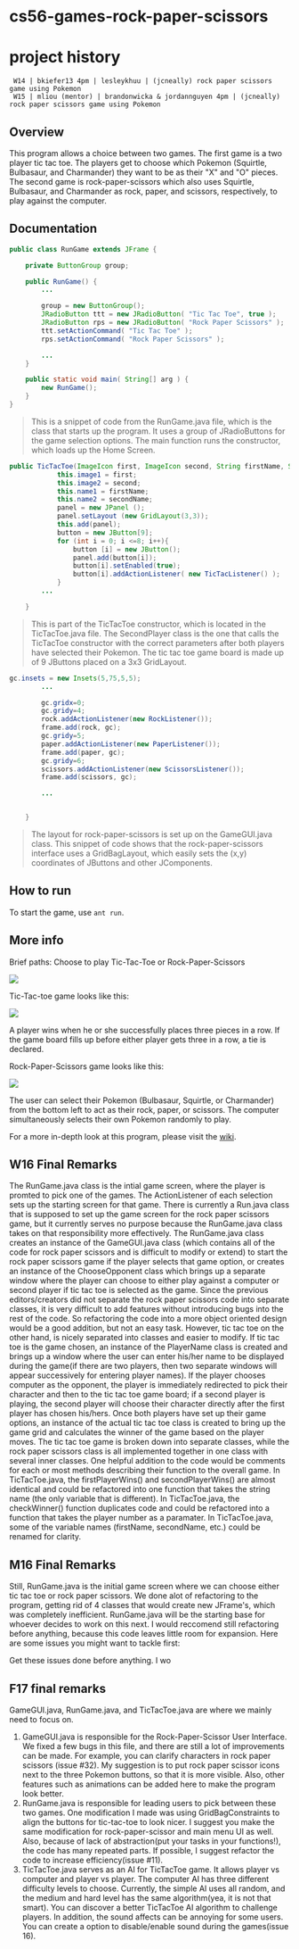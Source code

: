 cs56-games-rock-paper-scissors
==============================

project history
===============
```
 W14 | bkiefer13 4pm | lesleykhuu | (jcneally) rock paper scissors game using Pokemon
 W15 | mliou (mentor) | brandonwicka & jordannguyen 4pm | (jcneally) rock paper scissors game using Pokemon
```

## Overview

This program allows a choice between two games. The first game is a two player tic tac toe. The players get to choose which Pokemon (Squirtle, Bulbasaur, and Charmander) they want to be as their "X" and "O" pieces. The second game is rock-paper-scissors which also uses Squirtle, Bulbasaur, and Charmander as rock, paper, and scissors, respectively, to play against the computer.

## Documentation

```java
public class RunGame extends JFrame {

    private ButtonGroup group;

    public RunGame() {
        ...

        group = new ButtonGroup();
        JRadioButton ttt = new JRadioButton( "Tic Tac Toe", true );
        JRadioButton rps = new JRadioButton( "Rock Paper Scissors" );
        ttt.setActionCommand( "Tic Tac Toe" );
        rps.setActionCommand( "Rock Paper Scissors" );

        ...
    }

    public static void main( String[] arg ) {
        new RunGame();
    }
}

```
>This is a snippet of code from the RunGame.java file, which is the class that starts up the program. It uses a group of JRadioButtons for the game selection options. The main function runs the constructor, which loads up the Home Screen.

```java
public TicTacToe(ImageIcon first, ImageIcon second, String firstName, String secondName){
            this.image1 = first;
            this.image2 = second;
            this.name1 = firstName;
            this.name2 = secondName;
            panel = new JPanel ();
            panel.setLayout (new GridLayout(3,3));
            this.add(panel);
            button = new JButton[9];
            for (int i = 0; i <=8; i++){
				button [i] = new JButton();
				panel.add(button[i]);
				button[i].setEnabled(true);
				button[i].addActionListener( new TicTacListener() );
			}
	    ...

	}
```
>This is part of the TicTacToe constructor, which is located in the TicTacToe.java file. The SecondPlayer class is the one that calls the TicTacToe constructor with the correct parameters after both players have selected their Pokemon. The tic tac toe game board is made up of 9 JButtons placed on a 3x3 GridLayout.

```java
gc.insets = new Insets(5,75,5,5);
        ...

        gc.gridx=0;
        gc.gridy=4;
        rock.addActionListener(new RockListener());
        frame.add(rock, gc);
        gc.gridy=5;
        paper.addActionListener(new PaperListener());
        frame.add(paper, gc);
        gc.gridy=6;
        scissors.addActionListener(new ScissorsListener());
        frame.add(scissors, gc);

        ...  


    }
```
>The layout for rock-paper-scissors is set up on the GameGUI.java class. This snippet of code shows that the rock-paper-scissors interface uses a GridBagLayout, which easily sets the (x,y) coordinates of JButtons and other JComponents.


## How to run
To start the game, use `ant run`.

## More info
Brief paths:
Choose to play Tic-Tac-Toe or Rock-Paper-Scissors

![](http://i.imgur.com/OhkItzG.png)

Tic-Tac-toe game looks like this:

![](https://i.imgur.com/ua0yaZL.png)

A player wins when he or she successfully places three pieces in a row. If the game board fills up before either player gets three in a row, a tie is declared. 

Rock-Paper-Scissors game looks like this:

![](https://i.imgur.com/by5GarX.png)

The user can select their Pokemon (Bulbasaur, Squirtle, or Charmander) from the bottom left to act as their rock, paper, or scissors. The computer simultaneously selects their own Pokemon randomly to play.

For a more in-depth look at this program, please visit the [wiki](https://github.com/UCSB-CS56-Projects/cs56-games-rock-paper-scissors/wiki).

## W16 Final Remarks
The RunGame.java class is the intial game screen, where the player is promted to pick one of the games. The ActionListener of each selection sets up the starting screen for that game. There is currently a Run.java class that is supposed to set up the game screen for the rock paper scissors game, but it currently serves no purpose because the RunGame.java class takes on that responsibility more effectively. The RunGame.java class creates an instance of the GameGUI.java class (which contains all of the code for rock paper scissors and is difficult to modify or extend) to start the rock paper scissors game if the player selects that game option, or creates an instance of the ChooseOpponent class which brings up a separate window where the player can choose to either play against a computer or second player if tic tac toe is selected as the game.
Since the previous editors/creators did not separate the rock paper scissors code into separate classes, it is very difficult to add features without introducing bugs into the rest of the code. So refactoring the code into a more object oriented design would be a good addition, but not an easy task. However, tic tac toe on the other hand, is nicely separated into classes and easier to modify. If tic tac toe is the game chosen, an instance of the PlayerName class is created and brings up a window where the user can enter his/her name to be displayed during the game(if there are two players, then two separate windows will appear successively for entering player names). If the player chooses computer as the opponent, the player is immediately redirected to pick their character and then to the tic tac toe game board; if a second player is playing, the second player will choose their character directly after the first player has chosen his/hers. Once both players have set up their game options, an instance of the actual tic tac toe class is created to bring up the game grid and calculates the winner of the game based on the player moves. The tic tac toe game is broken down into separate classes, while the rock paper scissors class is all implemented together in one class with several inner classes. One helpful addition to the code would be comments for each or most methods describing their function to the overall game. In TicTacToe.java, the firstPlayerWins() and secondPlayerWins() are almost identical and could be refactored into one function that takes the string name (the only variable that is different). In TicTacToe.java, the checkWinner() function duplicates code and could be refactored into a function that takes the player number as a paramater. In TicTacToe.java, some of the variable names (firstName, secondName, etc.) could be renamed for clarity.

## M16 Final Remarks
Still, RunGame.java is the initial game screen where we can choose either tic tac toe or rock paper scissors. We done alot of refactoring to the program, getting rid of 4 classes that would create new JFrame's, which was completely inefficient. RunGame.java will be the starting base for whoever decides to work on this next. I would reccomend still refactoring before anything, because this code leaves little room for expansion. Here are some issues you might want to tackle first:

Get these issues done before anything. I wo

## F17 final remarks
GameGUI.java, RunGame.java, and TicTacToe.java are where we mainly need to focus on.   
1. GameGUI.java is responsible for the Rock-Paper-Scissor User Interface. We fixed a few bugs in this file, and there are still a lot of improvements can be made. For example, you can clarify characters in rock paper scissors (issue #32). My suggestion is to put rock paper scissor icons next to the three Pokemon buttons, so that it is more visible. Also, other features such as animations can be added here to make the program look better.  
2. RunGame.java is responsible for leading users to pick between these two games. One modification I made was using GridBagConstraints to align the buttons for tic-tac-toe to look nicer. I suggest you make the same modification for rock-paper-scissor and main menu UI as well. Also, because of lack of abstraction(put your tasks in your functions!), the code has many repeated parts. If possible, I suggest refactor the code to increase efficiency(issue #11).  
3. TicTacToe.java serves as an AI for TicTacToe game. It allows player vs computer and player vs player. The computer AI has three different difficulty levels to choose. Currently, the simple AI uses all random, and the medium and hard level has the same algorithm(yea, it is not that smart). You can discover a better TicTacToe AI algorithm to challenge players. In addition, the sound affects can be annoying for some users. You can create a option to disable/enable sound during the games(issue 16). 

